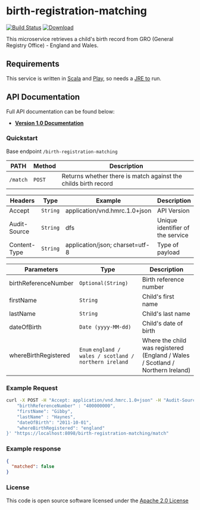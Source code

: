# birth-registration-matching

[![Build Status](https://travis-ci.org/hmrc/birth-registration-matching.svg)](https://travis-ci.org/hmrc/birth-registration-matching) [![Download](https://api.bintray.com/packages/hmrc/releases/birth-registration-matching/images/download.svg)](https://bintray.com/hmrc/releases/birth-registration-matching/_latestVersion)

This microservice retrieves a child's birth record from GRO (General Registry Office) - England and Wales.

## Requirements

This service is written in [Scala](http://www.scala-lang.org/) and [Play](http://playframework.com/), so needs a [JRE to](http://www.oracle.com/technetwork/java/javase/overview/index.html) run.

## API Documentation

Full API documentation can be found below:

- [**Version 1.0 Documentation**][2fba9783]

### Quickstart

Base endpoint `/birth-registration-matching`

PATH     | Method | Description
-------- | ------ | --------------------------------------------------------------
`/match` | `POST` | Returns whether there is match against the childs birth record

Headers      | Type     | Example                         | Description
------------ | -------- | -----------------------------   | --------------------------------
Accept       | `String` | application/vnd.hmrc.1.0+json   | API Version
Audit-Source | `String` | dfs                             | Unique identifier of the service
Content-Type | `String` | application/json; charset=utf-8 | Type of payload

Parameters           | Type                                                   | Description
-------------------- | ------------------------------------------------------ | ------------------------------------------------------------------------------
birthReferenceNumber | `Optional(String)`                                     | Birth reference number
firstName            | `String`                                               | Child's first name
lastName             | `String`                                               | Child's last name
dateOfBirth          | `Date (yyyy-MM-dd)`                                    | Child's date of birth
whereBirthRegistered | `Enum` `england / wales / scotland / northern ireland` | Where the child was registered (England / Wales / Scotland / Northern Ireland)

### Example Request

```bash
curl -X POST -H "Accept: application/vnd.hmrc.1.0+json" -H "Audit-Source: dfs" -H "Content-Type: application/json" -H "Cache-Control: no-cache" -H "Postman-Token: fa8722cf-cf61-163a-e301-2132ce21b344" -d '{
    "birthReferenceNumber" : "400000000",
    "firstName": "Gibby",
    "lastName" : "Haynes",
    "dateOfBirth": "2011-10-01",
    "whereBirthRegistered": "england"
}' "https://localhost:8098/birth-registration-matching/match"
```

### Example response

```json
{
  "matched": false
}
```

### License

This code is open source software licensed under the [Apache 2.0 License]("http://www.apache.org/licenses/LICENSE-2.0.html")

[2fba9783]: https://rawgit.com/hmrc/birth-registration-matching/master/api-documents/api.html "API Documentation"
